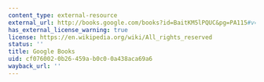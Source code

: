 ```yaml
---
content_type: external-resource
external_url: http://books.google.com/books?id=BaitKM5lPQUC&pg=PA115#v=onepage
has_external_license_warning: true
license: https://en.wikipedia.org/wiki/All_rights_reserved
status: ''
title: Google Books
uid: cf076002-0b26-459a-b0c0-0a438aca69a6
wayback_url: ''
---
```

